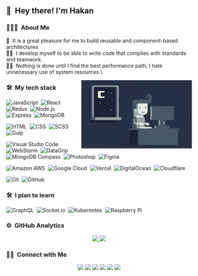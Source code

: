 

## 👋 &nbsp;Hey there! I'm Hakan

### 👨🏻‍💻 &nbsp;About Me
🧩 &nbsp;It is a great pleasure for me to build reusable and component-based architectures.\
🤼‍♂️ &nbsp;I develop myself to be able to write code that complies with standards and teamwork.\
🏋️‍♀️ &nbsp;Nothing is done until I find the best performance path, I hate unnecessary use of system resources.\

<img alt="Night Coding" src="https://raw.githubusercontent.com/hakandemiral/hakandemiral/master/Night-Coding.gif" align="right"/>

### 🛠 &nbsp;My tech stack

![JavaScript](https://img.shields.io/badge/-JavaScript-F7DF1E?style=flat&logo=javascript&logoColor=black)&nbsp;
![React](https://img.shields.io/badge/-React-61DAFB?style=flat&logo=react&logoColor=black)&nbsp;
![Redux](https://img.shields.io/badge/-Redux-764ABC?style=flat&logo=Redux&logoColor=white)&nbsp;
![Node.js](https://img.shields.io/badge/-Node.js-339933?style=flat&logo=node.js&logoColor=white)&nbsp;
![Express](https://img.shields.io/badge/-Express-333333?style=flat&logo=Express)&nbsp;
![MongoDB](https://img.shields.io/badge/-MongoDB-47A248?style=flat&logo=MongoDB&logoColor=white)&nbsp;

![HTML](https://img.shields.io/badge/-HTML-e34c26?style=flat&logo=HTML5&logoColor=white)&nbsp;
![CSS](https://img.shields.io/badge/-CSS3-1572B6?style=flat&logo=CSS3&logoColor=wh,te)&nbsp;
![SCSS](https://img.shields.io/badge/-SCSS-CC6699?style=flat&logo=SASS&logoColor=white)&nbsp;
![Gulp](https://img.shields.io/badge/-Gulp-CF4647?style=flat&logo=Gulp&logoColor=white)&nbsp;

![Visual Studio Code](https://img.shields.io/badge/-Visual%20Studio%20Code-007ACC?style=flat&logo=visual-studio-code&logoColor=white)&nbsp;
![WebStorm](https://img.shields.io/badge/-WebStorm-1496FF?style=flat&logo=WebStorm&logoColor=white)&nbsp;
![DataGrip](https://img.shields.io/badge/-DataGrip-632CA6?style=flat)&nbsp;
![MongoDB Compass](https://img.shields.io/badge/-MongoDB%20Compass-ffffff?style=flat&logo=MongoDb)&nbsp;
![Photoshop](https://img.shields.io/badge/-Photoshop-31A8FF?style=flat&logo=adobe-photoshop&logoColor=white)&nbsp;
![Figma](https://img.shields.io/badge/-Figma-F24E1E?style=flat&logo=Figma&logoColor=white)&nbsp;

![Amazon AWS](https://img.shields.io/badge/-Amazon%20AWS-FF9900?style=flat&logo=Amazon%20AWS)&nbsp;
![Google Cloud](https://img.shields.io/badge/-Google%20Cloud-4285F4?style=flat&logo=Google%20Cloud&logoColor=white)&nbsp;
![Vercel](https://img.shields.io/badge/-Vercel-333333?style=flat&logo=Vercel)&nbsp;
![DigitalOcean](https://img.shields.io/badge/-Digital%20Ocean-0080FF?style=flat&logo=DigitalOcean&logoColor=white)&nbsp;
![Cloudflare](https://img.shields.io/badge/-Cloudflare-F38020?style=flat&logo=Cloudflare&logoColor=white)&nbsp;

![Git](https://img.shields.io/badge/-Git-333333?style=flat&logo=git)&nbsp;
![GitHub](https://img.shields.io/badge/-GitHub-333333?style=flat&logo=github)&nbsp;

### 🛠 &nbsp;I plan to learn
![GraphQL](https://img.shields.io/badge/-GraphQL-E10098?style=flat&logo=GraphQL)&nbsp;
![Socket.io](https://img.shields.io/badge/-Socket.io-333333?style=flat&logo=Socket.io)&nbsp;
![Kubernetes](https://img.shields.io/badge/-Kubernetes-326CE5?style=flat&logo=Kubernetes&logoColor=white)&nbsp;
![Raspberry Pi](https://img.shields.io/badge/-Raspberry%20Pi-C51A4A?style=flat&logo=GraphQL)&nbsp;



### ⚙️ &nbsp;GitHub Analytics

<p align="center">
<a href="https://github.com/hakandemiral">
  <img height="180em" src="https://github-readme-stats-eight-theta.vercel.app/api?username=hakandemiral&show_icons=true&theme=vue-dark&include_all_commits=true&count_private=true" />
  <img height="180em" src="https://github-readme-stats-eight-theta.vercel.app/api/top-langs/?username=hakandemiral&layout=compact&exclude_lang=java+r&theme=vue-dark" />
</a>
</p>

### 🤝🏻 &nbsp;Connect with Me

<p align="center">
<a href="https://hakandemiral.com.tr"><img src="https://img.shields.io/badge/-hakandemiral.com.tr-00B964?style=flat-square&logo=Google-Chrome&logoColor=white"/></a>
<a href="https://www.linkedin.com/in/hakan-demiral-160231b6/"><img src="https://img.shields.io/badge/-Hakan%20Demiral-0077B5?style=flat-square&logo=Linkedin&logoColor=white"/></a>
<a href="mailto:iletisim@hakandemiral.com.tr"><img src="https://img.shields.io/badge/-iletisim@hakandemiral.com.tr-D14836?style=flat-square&logo=Gmail&logoColor=white"/></a>
<a href="https://www.instagram.com/hakandemiralll/"><img src="https://img.shields.io/badge/-@hakandemiralll-E4405F?style=flat-square&logo=Instagram&logoColor=white"/></a>
<a href="https://twitter.com/hakandemirall"><img src="https://img.shields.io/badge/-@hakandemirall-1877F2?style=flat-square&logo=Twitter&logoColor=white"/></a>
<a href="https://codepen.io/hakandemiral"><img src="https://img.shields.io/badge/-@hakandemiral-333333?style=flat-square&logo=Codepen"/></a>
</p>
